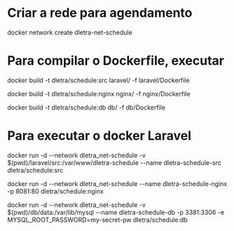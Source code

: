 # Criar a rede para agendamento
docker network create dletra-net-schedule

# Para compilar o Dockerfile, executar
docker build -t dletra/schedule:src laravel/ -f laravel/Dockerfile

docker build -t dletra/schedule:nginx nginx/ -f nginx/Dockerfile

docker build -t dletra/schedule:db db/ -f db/Dockerfile

# Para executar o docker Laravel
docker run -d --network dletra_net-schedule -v $(pwd)/laravel/src:/var/www/dletra-schedule --name dletra-schedule-src dletra/schedule:src

docker run -d --network dletra_net-schedule --name dletra-schedule-nginx -p 8081:80 dletra/schedule:nginx

docker run -d --network dletra_net-schedule -v $(pwd)/db/data:/var/lib/mysql --name dletra-schedule-db -p 3381:3306 -e MYSQL_ROOT_PASSWORD=my-secret-pw dletra/schedule:db
